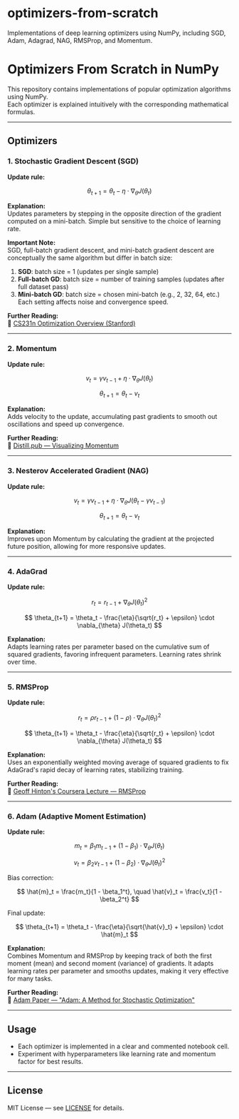 # optimizers-from-scratch
Implementations of deep learning optimizers using NumPy, including SGD, Adam, Adagrad, NAG, RMSProp, and Momentum.
# Optimizers From Scratch in NumPy

This repository contains implementations of popular optimization algorithms using NumPy.  
Each optimizer is explained intuitively with the corresponding mathematical formulas.

---

## Optimizers

### 1. Stochastic Gradient Descent (SGD)

**Update rule:**

$$
\theta_{t+1} = \theta_t - \eta \cdot \nabla_{\theta} J(\theta_t)
$$

**Explanation:**  
Updates parameters by stepping in the opposite direction of the gradient computed on a mini-batch. Simple but sensitive to the choice of learning rate.

**Important Note:**  
SGD, full-batch gradient descent, and mini-batch gradient descent are conceptually the same algorithm but differ in batch size:  
1. **SGD**: batch size = 1 (updates per single sample)  
2. **Full-batch GD**: batch size = number of training samples (updates after full dataset pass)  
3. **Mini-batch GD**: batch size = chosen mini-batch (e.g., 2, 32, 64, etc.)  
Each setting affects noise and convergence speed.

**Further Reading:**  
🔗 [CS231n Optimization Overview (Stanford)](https://cs231n.github.io/optimization-1/)

---

### 2. Momentum

**Update rule:**

$$
v_t = \gamma v_{t-1} + \eta \cdot \nabla_{\theta} J(\theta_t)
$$

$$
\theta_{t+1} = \theta_t - v_t
$$

**Explanation:**  
Adds velocity to the update, accumulating past gradients to smooth out oscillations and speed up convergence.

**Further Reading:**  
🔗 [Distill.pub — Visualizing Momentum](https://distill.pub/2017/momentum/)

---

### 3. Nesterov Accelerated Gradient (NAG)

**Update rule:**

$$
v_t = \gamma v_{t-1} + \eta \cdot \nabla_{\theta} J(\theta_t - \gamma v_{t-1})
$$

$$
\theta_{t+1} = \theta_t - v_t
$$

**Explanation:**  
Improves upon Momentum by calculating the gradient at the projected future position, allowing for more responsive updates.

---

### 4. AdaGrad

**Update rule:**

$$
r_t = r_{t-1} + \nabla_{\theta} J(\theta_t)^2
$$

$$
\theta_{t+1} = \theta_t - \frac{\eta}{\sqrt{r_t} + \epsilon} \cdot \nabla_{\theta} J(\theta_t)
$$

**Explanation:**  
Adapts learning rates per parameter based on the cumulative sum of squared gradients, favoring infrequent parameters. Learning rates shrink over time.

---

### 5. RMSProp

**Update rule:**

$$
r_t = \rho r_{t-1} + (1 - \rho) \cdot \nabla_{\theta} J(\theta_t)^2
$$

$$
\theta_{t+1} = \theta_t - \frac{\eta}{\sqrt{r_t} + \epsilon} \cdot \nabla_{\theta} J(\theta_t)
$$

**Explanation:**  
Uses an exponentially weighted moving average of squared gradients to fix AdaGrad's rapid decay of learning rates, stabilizing training.

**Further Reading:**  
🔗 [Geoff Hinton's Coursera Lecture — RMSProp](https://www.cs.toronto.edu/~tijmen/csc321/slides/lecture_slides_lec6.pdf)


---

### 6. Adam (Adaptive Moment Estimation)

**Update rule:**

$$
m_t = \beta_1 m_{t-1} + (1 - \beta_1) \cdot \nabla_{\theta} J(\theta_t)
$$

$$
v_t = \beta_2 v_{t-1} + (1 - \beta_2) \cdot \nabla_{\theta} J(\theta_t)^2
$$

Bias correction:

$$
\hat{m}_t = \frac{m_t}{1 - \beta_1^t}, \quad \hat{v}_t = \frac{v_t}{1 - \beta_2^t}
$$

Final update:

$$
\theta_{t+1} = \theta_t - \frac{\eta}{\sqrt{\hat{v}_t} + \epsilon} \cdot \hat{m}_t
$$

**Explanation:**  
Combines Momentum and RMSProp by keeping track of both the first moment (mean) and second moment (variance) of gradients. It adapts learning rates per parameter and smooths updates, making it very effective for many tasks.

**Further Reading:**  
🔗 [Adam Paper — "Adam: A Method for Stochastic Optimization"](https://arxiv.org/abs/1412.6980)


---

## Usage

- Each optimizer is implemented in a clear and commented notebook cell.  
- Experiment with hyperparameters like learning rate and momentum factor for best results.

---

## License

MIT License — see [LICENSE](LICENSE) for details.
